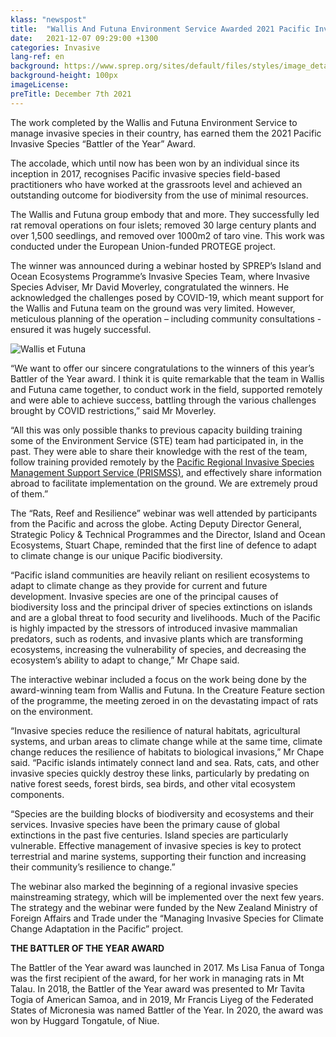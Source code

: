 ```yaml
---
klass: "newspost"
title:  "Wallis And Futuna Environment Service Awarded 2021 Pacific Invasive Species “Battler Of The Year” Award"
date:   2021-12-07 09:29:00 +1300
categories: Invasive
lang-ref: en
background: https://www.sprep.org/sites/default/files/styles/image_detai_670_400_/public/images/news/received_2989710017950368%20%28Medium%29.jpeg?itok=wzAtHWA3
background-height: 100px
imageLicense:
preTitle: December 7th 2021
---
```

The work completed by the Wallis and Futuna Environment Service to manage invasive species in their country, has earned them the 2021 Pacific Invasive Species “Battler of the Year” Award.

The accolade, which until now has been won by an individual since its inception in 2017, recognises Pacific invasive species field-based practitioners who have worked at the grassroots level and achieved an outstanding outcome for biodiversity from the use of minimal resources.

The Wallis and Futuna group embody that and more. They successfully led rat removal operations on four islets; removed 30 large century plants and over 1,500 seedlings, and removed over 1000m2 of taro vine. This work was conducted under the European Union-funded PROTEGE project.

The winner was announced during a webinar hosted by SPREP’s Island and Ocean Ecosystems Programme’s Invasive Species Team, where Invasive Species Adviser, Mr David Moverley, congratulated the winners. He acknowledged the challenges posed by COVID-19, which meant support for the Wallis and Futuna team on the ground was very limited. However, meticulous planning of the operation – including community consultations - ensured it was hugely successful.

![Wallis et Futuna](https://www.sprep.org/sites/default/files/users/nanettew/IMG_20200219_095448%20(Medium).jpg)

“We want to offer our sincere congratulations to the winners of this year’s Battler of the Year award. I think it is quite remarkable that the team in Wallis and Futuna came together, to conduct work in the field, supported remotely and were able to achieve success, battling through the various challenges brought by COVID restrictions,” said Mr Moverley.

“All this was only possible thanks to previous capacity building training some of the Environment Service (STE) team had participated in, in the past. They were able to share their knowledge with the rest of the team, follow training provided remotely by the [Pacific Regional Invasive Species Management Support Service (PRISMSS)](https://www.sprep.org/invasive-species-management-in-the-pacific/prismss), and effectively share information abroad to facilitate implementation on the ground. We are extremely proud of them.”

The “Rats, Reef and Resilience” webinar was well attended by participants from the Pacific and across the globe. Acting Deputy Director General, Strategic Policy & Technical Programmes and the Director, Island and Ocean Ecosystems, Stuart Chape, reminded that the first line of defence to adapt to climate change is our unique Pacific biodiversity.

“Pacific island communities are heavily reliant on resilient ecosystems to adapt to climate change as they provide for current and future development. Invasive species are one of the principal causes of biodiversity loss and the principal driver of species extinctions on islands and are a global threat to food security and livelihoods. Much of the Pacific is highly impacted by the stressors of introduced invasive mammalian predators, such as rodents, and invasive plants which are transforming ecosystems, increasing the vulnerability of species, and decreasing the ecosystem’s ability to adapt to change,” Mr Chape said.

The interactive webinar included a focus on the work being done by the award-winning team from Wallis and Futuna. In the Creature Feature section of the programme, the meeting zeroed in on the devastating impact of rats on the environment.

“Invasive species reduce the resilience of natural habitats, agricultural systems, and urban areas to climate change while at the same time, climate change reduces the resilience of habitats to biological invasions,” Mr Chape said. “Pacific islands intimately connect land and sea. Rats, cats, and other invasive species quickly destroy these links, particularly by predating on native forest seeds, forest birds, sea birds, and other vital ecosystem components.

“Species are the building blocks of biodiversity and ecosystems and their services. Invasive species have been the primary cause of global extinctions in the past five centuries. Island species are particularly vulnerable. Effective management of invasive species is key to protect terrestrial and marine systems, supporting their function and increasing their community’s resilience to change.”

The webinar also marked the beginning of a regional invasive species mainstreaming strategy, which will be implemented over the next few years. The strategy and the webinar were funded by the New Zealand Ministry of Foreign Affairs and Trade under the “Managing Invasive Species for Climate Change Adaptation in the Pacific” project.

**THE BATTLER OF THE YEAR AWARD**

The Battler of the Year award was launched in 2017. Ms Lisa Fanua of Tonga was the first recipient of the award, for her work in managing rats in Mt Talau. In 2018, the Battler of the Year award was presented to Mr Tavita Togia of American Samoa, and in 2019, Mr Francis Liyeg of the Federated States of Micronesia was named Battler of the Year. In 2020, the award was won by Huggard Tongatule, of Niue.
